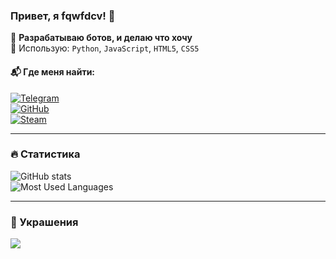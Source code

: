 ### Привет, я fqwfdcv! 👋  

🚀 **Разрабатываю ботов, и делаю что хочу**  
🔧 Использую: `Python`, `JavaScript`, `HTML5`, `CSS5`  

#### 📬 Где меня найти:  
[![Telegram](https://img.shields.io/badge/Telegram-26A5E4?style=for-the-badge&logo=telegram&logoColor=white)](https://t.me/logovo_ilyshi)  
[![GitHub](https://img.shields.io/badge/GitHub-100000?style=for-the-badge&logo=github&logoColor=white)](https://github.com/fqwfdcv)  
[![Steam](https://img.shields.io/badge/Steam-000000?style=for-the-badge&logo=steam&logoColor=white)](https://steamcommunity.com/id/fqwfdcv/)  

---

### 🔥 Статистика  
![GitHub stats](https://github-readme-stats.vercel.app/api?username=fqwfdcv&show_icons=true&theme=radical)  
![Most Used Languages](https://github-readme-stats.vercel.app/api/top-langs/?username=fqwfdcv&layout=compact&theme=radical)  

---

### 🎨 Украшения  
<img src="https://readme-typing-svg.herokuapp.com?font=Fira+Code&size=30&duration=4000&pause=1000&color=F70000&center=true&vCenter=true&random=false&width=435&height=50&lines=Hello+World!+🌍;Welcome+to+my+GitHub!+🚀" />
